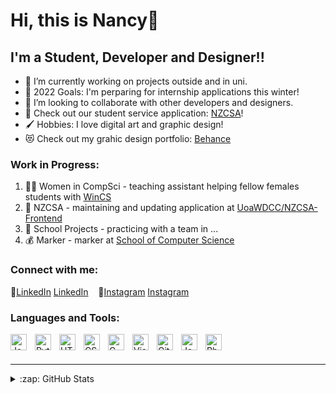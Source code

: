 # Hi, this is Nancy👋 
## I'm a Student, Developer and Designer!!

- 🌱 I’m currently working on projects outside and in uni.
- 🥅 2022 Goals: I'm perparing for internship applications this winter!
- 👯 I’m looking to collaborate with other developers and designers.
- 🐼 Check out our student service application: [NZCSA](https://nzcsa.wdcc.co.nz/)!
- 🖌️ Hobbies: I love digital art and graphic design!
- 😻 Check out my grahic design portfolio: [Behance](https://www.behance.net/nancy111570b77)

### Work in Progress:

1. 👩‍💻 Women in CompSci - teaching assistant helping fellow females students with [WinCS](https://www.facebook.com/groups/UOA.WINCS/)
2. 💪 NZCSA - maintaining and updating application at [UoaWDCC/NZCSA-Frontend](https://github.com/UoaWDCC/NZCSA-Frontend)
3. 🎉 School Projects - practicing with a team in ...
4. 💰 Marker - marker at [School of Computer Science](https://www.auckland.ac.nz/en/science/about-the-faculty/school-of-computer-science.html)

### Connect with me:

👔[LinkedIn](https://www.linkedin.com/in/nancy-zhong-226aa5220/#gh-light-mode-only)
[LinkedIn](https://www.linkedin.com/in/nancy-zhong-226aa5220/#gh-dark-mode-only)
&nbsp;&nbsp;
🤳[Instagram](https://www.instagram.com/nancyzl7/#gh-light-mode-only)
[Instagram](https://www.instagram.com/nancyzl7/#gh-dark-mode-only)

### Languages and Tools:

<img align="left" alt="Java" width="26px" src="https://cdn.jsdelivr.net/gh/devicons/devicon/icons/java/java-original.svg" style="padding-right:10px;" />
<img align="left" alt="Python" width="26px" src="https://cdn.jsdelivr.net/gh/devicons/devicon/icons/python/python-original.svg" style="padding-right:10px;" />
<img align="left" alt="HTML5" width="26px" src="https://cdn.jsdelivr.net/gh/devicons/devicon/icons/html5/html5-original.svg" style="padding-right:10px;" />
<img align="left" alt="CSS3" width="26px" src="https://cdn.jsdelivr.net/gh/devicons/devicon/icons/css3/css3-original.svg" style="padding-right:10px;" />
<img align="left" alt="C" width="26px" src="https://cdn.jsdelivr.net/gh/devicons/devicon/icons/c/c-original.svg" style="padding-right:10px;" />
<img align="left" alt="Visual Studio Code" width="26px" src="https://cdn.jsdelivr.net/gh/devicons/devicon/icons/vscode/vscode-original.svg" style="padding-right:10px;" />
<img align="left" alt="GitHub" width="26px" src="https://user-images.githubusercontent.com/3369400/139447912-e0f43f33-6d9f-45f8-be46-2df5bbc91289.png" style="padding-right:10px;" />
<img align="left" alt="JavaScript" width="26px" src="https://cdn.jsdelivr.net/gh/devicons/devicon/icons/javascript/javascript-original.svg" style="padding-right:10px;" />
<img align="left" alt="PhotoShop" width="26px" src="https://cdn.jsdelivr.net/gh/devicons/devicon/icons/photoshop/photoshop-plain.svg" style="padding-right:10px;" />

<br />
<br />

---

<details>
  <summary>:zap: GitHub Stats</summary>

</details>

[website]: https://codeSTACKr.com
[course]: http://vsCodeHero.com
